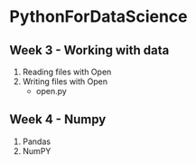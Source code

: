 # PythonForDataScience

## Week 3 - Working with data
1. Reading files with Open
2. Writing files with Open
    - open.py
## Week 4 - Numpy
1. Pandas
2. NumPY
